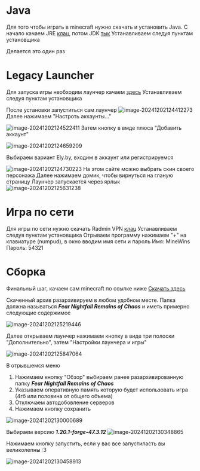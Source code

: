 # Java
Для того чтобы играть в minecraft нужно скачать и установить Java.
С начало качаем JRE [клац](https://javadl.oracle.com/webapps/download/AutoDL?BundleId=251408_0d8f12bc927a4e2c9f8568ca567db4ee), потом JDK [тык](https://download.oracle.com/java/17/archive/jdk-17.0.12_windows-x64_bin.exe)
Устанавливаем следуя пунктам установщика

Делается это один раз

# Legacy Launcher
Для запуска игры необходим лаунчер качаем [здесь](https://llaun.ch/en)
Устанавливаем следуя пунктам установщика

После установки запуститься сам лаунчер
![image-20241202124412273](https://github.com/kirN-dev/Fear-Nightfall-Guide/blob/main/Images/image-20241202124412273.png)
Далее нажимаем "Настроть аккаунты..."

![image-20241202124522411](https://github.com/kirN-dev/Fear-Nightfall-Guide/blob/main/Images/image-20241202124522411.png)
Затем кнопку в вмде плюса "Добавить аккаунт"

![image-20241202124659209](https://github.com/kirN-dev/Fear-Nightfall-Guide/blob/main/Images/image-20241202124659209.png)

Выбираем вариант Ely.by, входим в аккаунт или регистрируемся

![image-20241202124730223](https://github.com/kirN-dev/Fear-Nightfall-Guide/blob/main/Images/image-20241202124730223.png)
На этом сайте можно выбрать скин своего персонажа
Далее нажимаем домик, чтобы вирнуться на гланую страницу
Лаунчер запускается через ярлык
![image-20241202125631238](https://github.com/kirN-dev/Fear-Nightfall-Guide/blob/main/Images/image-20241202125631238.png)

# Игра по сети

Для игры по сети нужно скачать Radmin VPN [клац](https://download.radmin-vpn.com/download/files/Radmin_VPN_1.4.4642.1.exe)
Устанавливаем следуя пунктам установщика
Отрываем программу нажимаем "+" на клавиатуре (numpud), в окно вводим имя сети и пароль
Имя: MineWins
Пароль: 54321

# Сборка

Финальный шаг, качаем сам minecraft по ссылке ниже
[Скачать здесь](https://disk.yandex.ru/d/t2vaC0W2dmzcIA)

Скаченный архив разархивируем в любом удобном месте. Папка должна называться ***Fear Nightfall Remains of Chaos*** и иметь примерно следующие содержимое

![image-20241202125219446](https://github.com/kirN-dev/Fear-Nightfall-Guide/blob/main/Images/image-20241202125219446.png)

Далее открываем лаунчер нажимаем кнопку в виде три полоски "Дополнительно", затем "Настройки лаунчера и игры"

![image-20241202125847064](https://github.com/kirN-dev/Fear-Nightfall-Guide/blob/main/Images/image-20241202125847064.png)

В отрывшемся меню
1) Нажимаем кнопку "Обзор" выбираем ранее разархивированную папку ***Fear Nightfall Remains of Chaos***
2) Указываем оперативную память которую будет использовать игра (4гб или половина от общего объема)
3) Отключаем автодобовление серверов
4) Нажимаем кнопку сохранить

![image-20241202130000689](https://github.com/kirN-dev/Fear-Nightfall-Guide/blob/main/Images/image-20241202130000689.png)

Выбираем версию ***1.20.1-forge-47.3.12***
![image-20241202130348865](https://github.com/kirN-dev/Fear-Nightfall-Guide/blob/main/Images/image-20241202130348865.png)

Нажимаем кнопку запустить, если у вас все запустиласть вы великолепны :3

![image-20241202130458913](https://github.com/kirN-dev/Fear-Nightfall-Guide/blob/main/Images/image-20241202130458913.png)